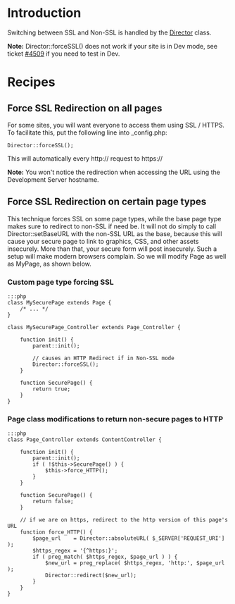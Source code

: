 # Introduction

Switching between SSL and Non-SSL is handled by the [Director](director) class.

**Note:** Director::forceSSL() does not work if your site is in Dev mode, see ticket [#4509](http://open.silverstripe.org/ticket/4509) if you need to test in Dev.

# Recipes

## Force SSL Redirection on all pages

For some sites, you will want everyone to access them using SSL / HTTPS.  To facilitate this, put the following line into _config.php:

	
	Director::forceSSL();


This will automatically every http:// request to https://

**Note:** You won't notice the redirection when accessing the URL using the Development Server hostname.


## Force SSL Redirection on certain page types

This technique forces SSL on some page types, while the base page type makes sure to redirect to non-SSL if need be. It will not do simply to call Director::setBaseURL with the non-SSL URL as the base, because this will cause your secure page to link to graphics, CSS, and other assets insecurely. More than that, your secure form will post insecurely. Such a setup will make modern browsers complain. So we will modify Page as well as MyPage, as shown below.



### Custom page type forcing SSL

	:::php
	class MySecurePage extends Page {
	    /* ... */
	}
	
	class MySecurePage_Controller extends Page_Controller {
	    
	    function init() {
	        parent::init();
	
	        // causes an HTTP Redirect if in Non-SSL mode
	        Director::forceSSL();
	    }
	    
	    function SecurePage() {
	        return true;
	    }
	}




### Page class modifications to return non-secure pages to HTTP

	:::php
	class Page_Controller extends ContentController {
	
	    function init() {
	        parent::init();
	        if ( !$this->SecurePage() ) {
	            $this->force_HTTP();
	        }
	    }
	    
	    function SecurePage() {
	        return false;
	    }
	    
	    // if we are on https, redirect to the http version of this page's URL
	    function force_HTTP() {
	        $page_url    = Director::absoluteURL( $_SERVER['REQUEST_URI'] );
	        $https_regex = '{^https:}';
	        if ( preg_match( $https_regex, $page_url ) ) {
	            $new_url = preg_replace( $https_regex, 'http:', $page_url );
	            Director::redirect($new_url);
	        }
	    }
	}
	

